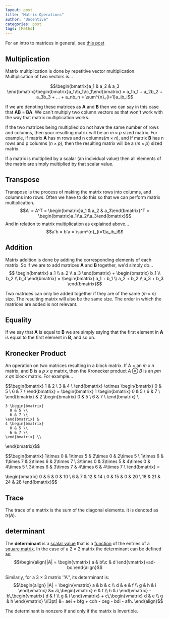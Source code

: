 ```yaml
---
layout: post
title: "Matrix Operations"
author: "Uncentive"
categories: post
tags: [Maths]
---
```


For an intro to matrices in general, see [this post](https://uncentive.org/matrices)

## Multiplication
Matrix multiplication is done by repetitive vector multiplication. Multiplication of two vectors is...

$$\begin{bmatrix}a_1 & a_2 & a_3 \end{bmatrix}\begin{bmatrix}a_1\\b_1\\c_1\end{bmatrix} = a_1b_1 + a_2b_2 + a_3b_3 + ... + a_nb_n = \sum^{n}_{i=1}a_ib_i$$

If we are denoting these matrices as **A** and **B** then we can say in this case that **AB** = **BA**. We can't multiply two column vectors as that won't work with the way that matrix multiplication works.

If the two matrices being multiplied do not have the same number of rows and columns, then your resulting matrix will be an $m \times p$ sized matrix. For example, if matrix **A** has m rows and n columns$(m \times n)$, and if matrix **B** has n rows and p columns $(n \times p)$, then the resulting matrix will be a $(m \times p)$ sized matrix.

If a matrix is multiplied by a scalar (an individual value) then all elements of the matrix are simply multiplied by that scalar value.

## Transpose
Transpose is the process of making the matrix rows into columns, and columns into rows. Often we have to do this so that we can perform matrix multiplication.
$$A' = A^T = \begin{bmatrix}a_1 & a_2 & a_3\end{bmatrix}^T = \begin{bmatrix}a_1\\a_2\\a_3\end{bmatrix}$$
And in relation to matrix multiplication as explained above...
$$a'b = b'a = \sum^{n}_{i=1}a_ib_i$$

## Addition
Matrix addition is done by adding the corresponding elements of each matrix. So if we are to add matrices **A** and **B** together, we'd simply do...$$ \begin{bmatrix}
a_1 \\
a_2 \\
a_3
\end{bmatrix}  +  \begin{bmatrix}
b_1 \\
b_2 \\
b_3
\end{bmatrix}  = \begin{bmatrix}
a_1 + b_1 \\
a_2 + b_2 \\
a_3 + b_3
\end{bmatrix}$$

Two matrices can only be added together if they are of the same $(m \times n)$ size. The resulting matrix will also be the same size.  The order in which the matrices are added is not relevant.

## Equality
If we say that **A** is equal to **B** we are simply saying that the first element in **A** is equal to the first element in **B**, and so on.

## Kronecker Product
An operation on two matrices resulting in a block matrix. If A = an _m x n_ matrix, and B is a _p x q_ matrix, then the Kronecker product $A \otimes B$ is an _pm x qn_ block matrix. For example...

$$\begin{bmatrix}
    1 & 2 \\
    3 & 4 \\
  \end{bmatrix} \otimes
  \begin{bmatrix}
    0 & 5 \\
    6 & 7 \\
  \end{bmatrix} =
  \begin{bmatrix}
    1 \begin{bmatrix}
      0 & 5 \\
      6 & 7 \\
    \end{bmatrix} &
    2 \begin{bmatrix}
      0 & 5 \\
      6 & 7 \\
    \end{bmatrix} \\

    3 \begin{bmatrix}
      0 & 5 \\
      6 & 7 \\
    \end{bmatrix} &
    4 \begin{bmatrix}
      0 & 5 \\
      6 & 7 \\
    \end{bmatrix} \\
  \end{bmatrix}$$

  $$\begin{bmatrix}
    1\times 0 & 1\times 5 & 2\times 0 & 2\times 5 \\
    1\times 6 & 1\times 7 & 2\times 6 & 2\times 7 \\
    3\times 0 & 3\times 5 & 4\times 0 & 4\times 5 \\
    3\times 6 & 3\times 7 & 4\times 6 & 4\times 7 \\
  \end{bmatrix} =

  \begin{bmatrix}
     0 &  5 &  0 & 10 \\
     6 &  7 & 12 & 14 \\
     0 & 15 &  0 & 20 \\
    18 & 21 & 24 & 28
  \end{bmatrix}$$

## Trace
The trace of a matrix is the sum of the diagonal elements. It is denoted as $tr(A)$.

## determinant
The **determinant** is a [scalar value](https://en.wikipedia.org/wiki/Scalar_(mathematics) "Scalar (mathematics)") that is a [function](https://en.wikipedia.org/wiki/Function_(mathematics)) of the entries of a [square matrix](https://en.wikipedia.org/wiki/Square_matrix "Square matrix"). In the case of a 2 × 2 matrix the determinant can be defined as: $$\begin{align}|A| = \begin{vmatrix} a & b\\c & d \end{vmatrix}=ad-bc.\end{align}$$

Similarly, for a 3 × 3 matrix ''A'', its determinant is:
$$\begin{align}
  |A| = \begin{vmatrix} a & b & c \\ d & e & f \\ g & h & i \end{vmatrix}
     &= a\,\begin{vmatrix} e & f \\ h & i \end{vmatrix} -
        b\,\begin{vmatrix} d & f \\ g & i \end{vmatrix} +
        c\,\begin{vmatrix} d & e \\ g & h \end{vmatrix} \\[3pt]
     &= aei + bfg + cdh - ceg - bdi - afh.
\end{align}$$

The determinant is nonzero if and only if the matrix is Invertible.
